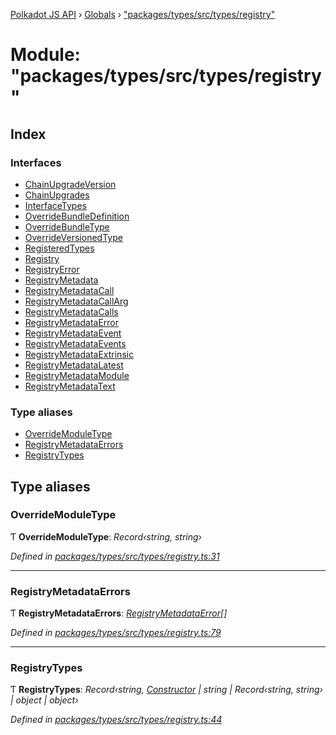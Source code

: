[Polkadot JS API](../README.md) › [Globals](../globals.md) › ["packages/types/src/types/registry"](_packages_types_src_types_registry_.md)

# Module: "packages/types/src/types/registry"

## Index

### Interfaces

* [ChainUpgradeVersion](../interfaces/_packages_types_src_types_registry_.chainupgradeversion.md)
* [ChainUpgrades](../interfaces/_packages_types_src_types_registry_.chainupgrades.md)
* [InterfaceTypes](../interfaces/_packages_types_src_types_registry_.interfacetypes.md)
* [OverrideBundleDefinition](../interfaces/_packages_types_src_types_registry_.overridebundledefinition.md)
* [OverrideBundleType](../interfaces/_packages_types_src_types_registry_.overridebundletype.md)
* [OverrideVersionedType](../interfaces/_packages_types_src_types_registry_.overrideversionedtype.md)
* [RegisteredTypes](../interfaces/_packages_types_src_types_registry_.registeredtypes.md)
* [Registry](../interfaces/_packages_types_src_types_registry_.registry.md)
* [RegistryError](../interfaces/_packages_types_src_types_registry_.registryerror.md)
* [RegistryMetadata](../interfaces/_packages_types_src_types_registry_.registrymetadata.md)
* [RegistryMetadataCall](../interfaces/_packages_types_src_types_registry_.registrymetadatacall.md)
* [RegistryMetadataCallArg](../interfaces/_packages_types_src_types_registry_.registrymetadatacallarg.md)
* [RegistryMetadataCalls](../interfaces/_packages_types_src_types_registry_.registrymetadatacalls.md)
* [RegistryMetadataError](../interfaces/_packages_types_src_types_registry_.registrymetadataerror.md)
* [RegistryMetadataEvent](../interfaces/_packages_types_src_types_registry_.registrymetadataevent.md)
* [RegistryMetadataEvents](../interfaces/_packages_types_src_types_registry_.registrymetadataevents.md)
* [RegistryMetadataExtrinsic](../interfaces/_packages_types_src_types_registry_.registrymetadataextrinsic.md)
* [RegistryMetadataLatest](../interfaces/_packages_types_src_types_registry_.registrymetadatalatest.md)
* [RegistryMetadataModule](../interfaces/_packages_types_src_types_registry_.registrymetadatamodule.md)
* [RegistryMetadataText](../interfaces/_packages_types_src_types_registry_.registrymetadatatext.md)

### Type aliases

* [OverrideModuleType](_packages_types_src_types_registry_.md#overridemoduletype)
* [RegistryMetadataErrors](_packages_types_src_types_registry_.md#registrymetadataerrors)
* [RegistryTypes](_packages_types_src_types_registry_.md#registrytypes)

## Type aliases

###  OverrideModuleType

Ƭ **OverrideModuleType**: *Record‹string, string›*

*Defined in [packages/types/src/types/registry.ts:31](https://github.com/polkadot-js/api/blob/8f675053a4/packages/types/src/types/registry.ts#L31)*

___

###  RegistryMetadataErrors

Ƭ **RegistryMetadataErrors**: *[RegistryMetadataError](../interfaces/_packages_types_src_types_registry_.registrymetadataerror.md)[]*

*Defined in [packages/types/src/types/registry.ts:79](https://github.com/polkadot-js/api/blob/8f675053a4/packages/types/src/types/registry.ts#L79)*

___

###  RegistryTypes

Ƭ **RegistryTypes**: *Record‹string, [Constructor](../interfaces/_packages_types_src_types_codec_.constructor.md) | string | Record‹string, string› | object | object›*

*Defined in [packages/types/src/types/registry.ts:44](https://github.com/polkadot-js/api/blob/8f675053a4/packages/types/src/types/registry.ts#L44)*
